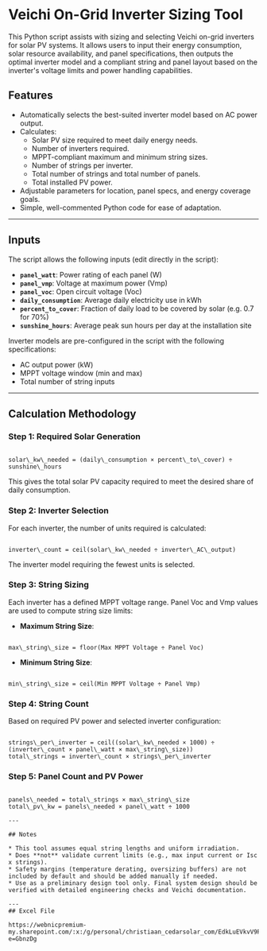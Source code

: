 
# Veichi On-Grid Inverter Sizing Tool

This Python script assists with sizing and selecting Veichi on-grid inverters for solar PV systems. It allows users to input their energy consumption, solar resource availability, and panel specifications, then outputs the optimal inverter model and a compliant string and panel layout based on the inverter's voltage limits and power handling capabilities.

## Features

- Automatically selects the best-suited inverter model based on AC power output.
- Calculates:
  - Solar PV size required to meet daily energy needs.
  - Number of inverters required.
  - MPPT-compliant maximum and minimum string sizes.
  - Number of strings per inverter.
  - Total number of strings and total number of panels.
  - Total installed PV power.
- Adjustable parameters for location, panel specs, and energy coverage goals.
- Simple, well-commented Python code for ease of adaptation.

---

## Inputs

The script allows the following inputs (edit directly in the script):

- **`panel_watt`**: Power rating of each panel (W)
- **`panel_vmp`**: Voltage at maximum power (Vmp)
- **`panel_voc`**: Open circuit voltage (Voc)
- **`daily_consumption`**: Average daily electricity use in kWh
- **`percent_to_cover`**: Fraction of daily load to be covered by solar (e.g. 0.7 for 70%)
- **`sunshine_hours`**: Average peak sun hours per day at the installation site

Inverter models are pre-configured in the script with the following specifications:
- AC output power (kW)
- MPPT voltage window (min and max)
- Total number of string inputs

---

## Calculation Methodology

### Step 1: Required Solar Generation
```

solar\_kw\_needed = (daily\_consumption × percent\_to\_cover) ÷ sunshine\_hours

```
This gives the total solar PV capacity required to meet the desired share of daily consumption.

### Step 2: Inverter Selection
For each inverter, the number of units required is calculated:
```

inverter\_count = ceil(solar\_kw\_needed ÷ inverter\_AC\_output)

```
The inverter model requiring the fewest units is selected.

### Step 3: String Sizing
Each inverter has a defined MPPT voltage range. Panel Voc and Vmp values are used to compute string size limits:

- **Maximum String Size**:
```

max\_string\_size = floor(Max MPPT Voltage ÷ Panel Voc)

```

- **Minimum String Size**:
```

min\_string\_size = ceil(Min MPPT Voltage ÷ Panel Vmp)

```

### Step 4: String Count
Based on required PV power and selected inverter configuration:
```

strings\_per\_inverter = ceil((solar\_kw\_needed × 1000) ÷ (inverter\_count × panel\_watt × max\_string\_size))
total\_strings = inverter\_count × strings\_per\_inverter

```

### Step 5: Panel Count and PV Power
```

panels\_needed = total\_strings × max\_string\_size
total\_pv\_kw = panels\_needed × panel\_watt ÷ 1000

---

## Notes

* This tool assumes equal string lengths and uniform irradiation.
* Does **not** validate current limits (e.g., max input current or Isc x strings).
* Safety margins (temperature derating, oversizing buffers) are not included by default and should be added manually if needed.
* Use as a preliminary design tool only. Final system design should be verified with detailed engineering checks and Veichi documentation.

---
## Excel File 

https://webnicpremium-my.sharepoint.com/:x:/g/personal/christiaan_cedarsolar_com/EdkLuEVkvV9PpvzUBLQ_svAB1nP4k33ZG7p6nuXXOzJXmg?e=GbnzDg

